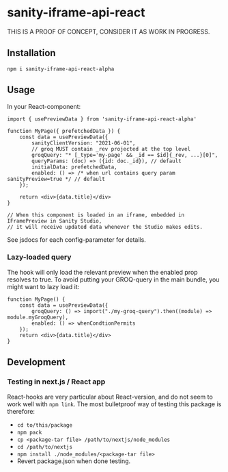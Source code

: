 # sanity-iframe-api-react

THIS IS A PROOF OF CONCEPT, CONSIDER IT AS WORK IN PROGRESS.

## Installation

`npm i sanity-iframe-api-react-alpha`

## Usage

In your React-component:

```tsx
import { usePreviewData } from 'sanity-iframe-api-react-alpha'

function MyPage({ prefetchedData }) {
    const data = usePreviewData({
        sanityClientVersion: "2021-06-01",
        // groq MUST contain _rev projected at the top level
        groqQuery: "* [_type='my-page' && _id == $id]{_rev, ...}[0]",
        queryParams: (doc) => ({id: doc._id}), // default
        initialData: prefetchedData,
        enabled: () => /* when url contains query param sanityPreview=true */ // default
    });
    
    return <div>{data.title}</div>
}

// When this component is loaded in an iframe, embedded in IFramePreview in Sanity Studio,
// it will receive updated data whenever the Studio makes edits.
```

See jsdocs for each config-parameter for details.

### Lazy-loaded query
The hook will only load the relevant preview when the enabled prop resolves to true.
To avoid putting your GROQ-query in the main bundle, you might want to lazy load it:

```tsx
function MyPage() {
    const data = usePreviewData({
        groqQuery: () => import("./my-groq-query").then((module) => module.myGroqQuery),
        enabled: () => whenCondtionPermits
    });
    return <div>{data.title}</div>
}
```

## Development

### Testing in next.js / React app

React-hooks are very particular about React-version, and do not seem to work
well with `npm link`. The most bulletproof way of testing this package is therefore:

* `cd to/this/package`
* `npm pack`
* `cp <package-tar file> /path/to/nextjs/node_modules`
* `cd /path/to/nextjs`
* `npm install ./node_modules/<package-tar file>`
* Revert package.json when done testing.

